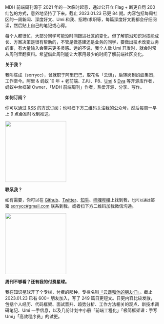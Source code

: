 MDH 前端周刊源于 2021 年的一次临时起意，通过公开立 Flag + 断更自罚 200 红包的方式，意外地坚持了下来。截止 2023.01.23 已更 84 期。内容包括每周社区的一周新闻、深度好文、Umi 和我、招聘/求职等，每篇深度好文我都会仔细阅读，然后贴上自己的笔记或心得。

每个人都很忙，大部分同学可能没时间跟进社区的变化，但了解前沿知识对技能成长、方案决策是很有帮助的，不管是做基建还是业务的同学，要做出技术改变业务的事，有大量输入会带来更多灵感。远的不说，我个人做 Umi 开发时，就会时常从周刊里翻资料。希望借此周刊能让大家用最少的时间了解前端社区变化。

<strong>关于我？</strong>

我叫陈成（sorrycc），曾就职于阿里巴巴，取花名「云谦」，后转岗到蚂蚁集团，工作至今。阿里 & 蚂蚁 10 年 + 老前端、ZJU、P8、[Umi](https://github.com/umijs/umi) & [Dva](https://github.com/dvajs/dva) 等开源库作者，蚂蚁中台框架 Owner，「MDH 前端周刊」作者，热爱开源、分享、写作。

<strong>如何订阅？</strong>

你可以通过 [RSS](/rss.xml) 的方式订阅；也可扫下方二维码关注我的公众号，然后每周一早上 9 点会准时收到推送。

<img src="https://img.alicdn.com/imgextra/i3/O1CN01PBdSNj1SIBGJTJn52_!!6000000002223-2-tps-840-855.png_200x200.jpg" width="200" height="200" style="margin:0;" />

<strong>联系我？</strong>

如有需要，你可以在 [Github](https://github.com/sorrycc)、[Twitter](https://twitter.com/chenchengpro)、[知乎](https://www.zhihu.com/people/chenchengpro)、[哔哩哔哩](https://space.bilibili.com/27472034)上找到我，也`可以通过`邮箱 [sorrycc#gmail.com](mailto:sorrycc@gmail.com) 联系到我，或者扫下方二维码加我微信沟通。

<img src="https://img.alicdn.com/imgextra/i3/O1CN01wV6LkR1JJi2efMEGz_!!6000000001008-2-tps-2088-2096.png_200x200.jpg" width="200" height="200" style="margin:0;" />

<strong>周刊不够看？还有我的付费星球。</strong>

我在知识星球开了个专栏，付费的那种，专栏名叫[「云谦和他的朋友们」](https://q.sorrycc.com)。截止 2023.01.23 已有 600+ 朋友加入，写了 249 篇日更短文。日更内容比较发散，包括个人经历、代码框架、面试晋升、趋势分析、工作方法相关的观点、新技术调研笔记、Umi 一手信息，以及几份计划中小册「前端工程化」「极简框架课：手写 Umi」「高效程序员」的试更。
